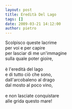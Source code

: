 ```yaml
---
layout: post
title: Eredità Del Lago
tags: []
date: 2009-03-21 14:12:00
author: pietro
---
```

Scolpisco queste lacrime<br/>per voi e per capire<br/>per lasciar di me un'immagine<br/>sulla quale poter gioire,<br/><br/>è l'eredità del lago<br/>e di tutto ciò che sono,<br/>dall'arcobaleno al drago<br/>dal mosto al poco vino,<br/><br/>e non lasciate conquistare<br/>alle grida questo mare!
